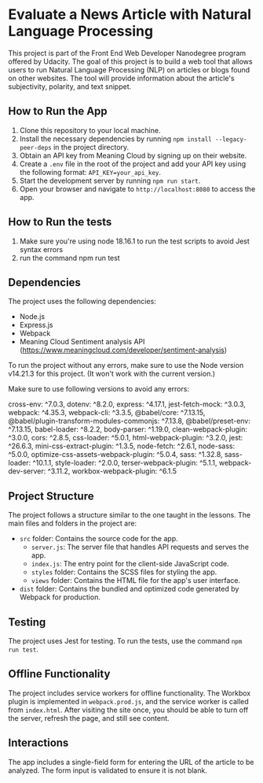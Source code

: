 # Evaluate a News Article with Natural Language Processing

This project is part of the Front End Web Developer Nanodegree program offered by Udacity. The goal of this project is to build a web tool that allows users to run Natural Language Processing (NLP) on articles or blogs found on other websites. The tool will provide information about the article's subjectivity, polarity, and text snippet.

## How to Run the App

1. Clone this repository to your local machine.
2. Install the necessary dependencies by running `npm install --legacy-peer-deps` in the project directory.
3. Obtain an API key from Meaning Cloud by signing up on their website.
4. Create a `.env` file in the root of the project and add your API key using the following format: `API_KEY=your_api_key`.
5. Start the development server by running `npm run start`.
6. Open your browser and navigate to `http://localhost:8080` to access the app.

## How to Run the tests

1. Make sure you're using node 18.16.1 to run the test scripts to avoid Jest syntax errors
2. run the command npm run test

## Dependencies

The project uses the following dependencies:

- Node.js
- Express.js
- Webpack
- Meaning Cloud Sentiment analysis API (https://www.meaningcloud.com/developer/sentiment-analysis)

To run the project without any errors, make sure to use the Node version v14.21.3 for this project. (It won't work with the current version.)

Make sure to use following versions to avoid any errors:

cross-env: ^7.0.3,
dotenv: ^8.2.0,
express: ^4.17.1,
jest-fetch-mock: ^3.0.3,
webpack: ^4.35.3,
webpack-cli: ^3.3.5,
@babel/core: ^7.13.15,
@babel/plugin-transform-modules-commonjs: ^7.13.8,
@babel/preset-env: ^7.13.15,
babel-loader: ^8.2.2,
body-parser: ^1.19.0,
clean-webpack-plugin: ^3.0.0,
cors: ^2.8.5,
css-loader: ^5.0.1,
html-webpack-plugin: ^3.2.0,
jest: ^26.6.3,
mini-css-extract-plugin: ^1.3.5,
node-fetch: ^2.6.1,
node-sass: ^5.0.0,
optimize-css-assets-webpack-plugin: ^5.0.4,
sass: ^1.32.8,
sass-loader: ^10.1.1,
style-loader: ^2.0.0,
terser-webpack-plugin: ^5.1.1,
webpack-dev-server: ^3.11.2,
workbox-webpack-plugin: ^6.1.5


## Project Structure

The project follows a structure similar to the one taught in the lessons. The main files and folders in the project are:

- `src` folder: Contains the source code for the app.
    - `server.js`: The server file that handles API requests and serves the app.
    - `index.js`: The entry point for the client-side JavaScript code.
    - `styles` folder: Contains the SCSS files for styling the app.
    - `views` folder: Contains the HTML file for the app's user interface.
- `dist` folder: Contains the bundled and optimized code generated by Webpack for production.

## Testing

The project uses Jest for testing. To run the tests, use the command `npm run test`.

## Offline Functionality

The project includes service workers for offline functionality. The Workbox plugin is implemented in `webpack.prod.js`, and the service worker is called from `index.html`. After visiting the site once, you should be able to turn off the server, refresh the page, and still see content.

## Interactions

The app includes a single-field form for entering the URL of the article to be analyzed. The form input is validated to ensure it is not blank.